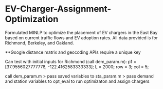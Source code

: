 # EV-Charger-Assignment-Optimization

Formulated MINLP to optimize the placement of EV chargers in the East Bay based on current traffic flows and EV adoption rates. All data provided is for Richmond, Berkeley, and Oakland. 

**Google distance matrix and geocoding APIs require a unique key

Can test with initial inputs for Richmond (call dem_param.m): 
p1 = [37.9556027777778, -122.4162583333333]; L = 2000; row = 3; col = 5; 

call dem_param.m > pass saved variables to sta_param.m > pass demand and station variables to opt_eval to run optimizaton and assign chargers

